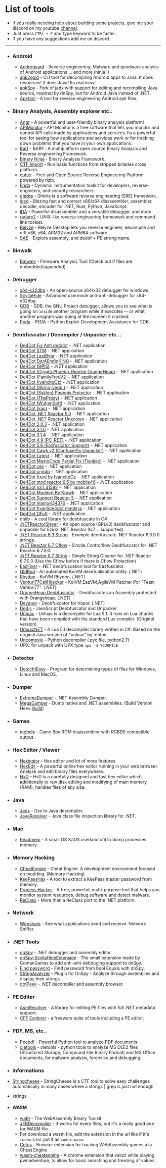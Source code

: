 # List of tools
  - If you really needing help about building some projects, give me your discord on my youtube [channel](https://www.youtube.com/channel/UCZeI4eM-JxF0Aq72XcPMP5g).
  - Just press `CTRL + F` and type keyword to be faster.
  - If you have any suggestions add me on discord.

-----------------

- ### Android
  - [Androguard](https://github.com/androguard/androguard) - Reverse engineering, Malware and goodware analysis of Android applications ... and more (ninja !) 
  - [apk2gold](https://github.com/lxdvs/apk2gold) - CLI tool for decompiling Android apps to Java. It does resources! It does Java! Its real easy!
  - [apkSpy](https://github.com/LucasBaizer/apkSpy) - Fork of jadx with support for editing and recompiling Java source, Inspired by dnSpy, but for Android Java instead of .NET.
  - [Apktool](https://ibotpeaches.github.io/Apktool/) - A tool for reverse engineering Android apk files.


- ### Binary Analysis, Assembly explorer etc..
  - [Angr](https://github.com/angr/angr) - A powerful and user-friendly binary analysis platform!
  - [APIMonitor](http://www.rohitab.com/apimonitor) - API Monitor is a free software that lets you monitor and control API calls made by applications and services. Its a powerful tool for seeing how applications and services work or for tracking down problems that you have in your own applications.
  - [Barf](https://github.com/programa-stic/barf-project) - BARF : A multiplatform open source Binary Analysis and Reverse engineering Framework.
  - [Binary Ninja](https://binary.ninja/) - Binary Analysis Framework.
  - [CTF Import](https://github.com/sciencemanx/ctf_import) - Run basic functions from stripped binaries cross platform.
  - [cutter](https://github.com/rizinorg/cutter) - Free and Open Source Reverse Engineering Platform powered by rizin.
  - [Frida](https://github.com/frida/) - Dynamic instrumentation toolkit for developers, reverse-engineers, and security researchers.
  - [ghidra](https://github.com/NationalSecurityAgency/ghidra) - Ghidra is a software reverse engineering (SRE) framework.
  - [iced](https://github.com/icedland/iced) - Blazing fast and correct x86/x64 disassembler, assembler, decoder, encoder for .NET, Rust, Python, JavaScript.
  - [IDA](https://hex-rays.com/) - Powerful disassembler and a versatile debugger, and more.
  - [radare2](https://github.com/radareorg/radare2) - UNIX-like reverse engineering framework and command-line toolset.
  - [Relyze](https://www.relyze.com/) - Relyze Desktop lets you reverse engineer, decompile and diff x86, x64, ARM32 and ARM64 software.
  - [SAE](https://github.com/wickyhu/simple-assembly-explorer) - Explore assembly, and deobf + PE strong name.


- ### Binwalk
  - [Binwalk](https://github.com/ReFirmLabs/binwalk) - Firmware Analysis Tool (Check out if files are embedded/appended)


- ### Debugger
  - [x64-x32dbg](https://x64dbg.com/#start) - An open-source x64/x32 debugger for windows.
  - [ScyllaHide](https://github.com/x64dbg/ScyllaHide) - Advanced usermode anti-anti-debugger for x64-x32dbg.
  - [GDB](https://www.gnu.org/software/gdb/) - GDB, the GNU Project debugger, allows you to see what is going on `inside` another program while it executes -- or what another program was doing at the moment it crashed. 
  - [Peda](https://github.com/longld/peda) - PEDA - Python Exploit Development Assistance for GDB.


- ### Deobfuscator / Decompiler / Unpacker etc...
  - [De4Dot Fix Anti de4dot](https://github.com/lol-49/Cracking-Thing/tree/main/De4Dot/De4dot%20Fix%20Anti%20de4dot) - .NET application
  - [De4Dot STM](https://github.com/lol-49/Cracking-Thing/tree/main/De4Dot/De4dot%20STM) - .NET application
  - [De4Dot LastByte](https://github.com/lol-49/Cracking-Thing/tree/main/De4Dot/De4dot%20lastbyte) - .NET application
  - [De4Dot DorAEm0nKiNG](https://github.com/lol-49/Cracking-Thing/tree/main/De4Dot/De4dot_DorAEm0nKiNG) - .NET application
  - [De4Dot (B@S)](https://github.com/lol-49/Cracking-Thing/tree/main/De4Dot/de4dot%20(B%40S)) - .NET application
  - [De4Dot (Crypto,Phoenix,Reactor,OrangeHeap)](https://github.com/lol-49/Cracking-Thing/tree/main/De4Dot/de4dot%20(Crypto%2CPhoenix%2CReactor%2COrangeHeap)) - .NET application
  - [De4Dot (FamilyFreeV2](https://github.com/lol-49/Cracking-Thing/tree/main/De4Dot/de4dot%20(FamilyFree%20v2)) - .NET application
  - [De4Dot (IvancitoOz)](https://github.com/lol-49/Cracking-Thing/tree/main/De4Dot/de4dot%20(IvancitoOz)) - .NET application
  - [De4Dot (String Deob.)](https://github.com/lol-49/Cracking-Thing/tree/main/De4Dot/de4dot%20(String%20Deob.)) - .NET application
  - [De4Dot (Syklon) Phoenix Protector](https://github.com/lol-49/Cracking-Thing/tree/main/De4Dot/de4dot%20(Syklon)%20Phoenix%20Protector) - .NET application
  - [De4Dot (TheProxy)](https://github.com/lol-49/Cracking-Thing/tree/main/De4Dot/de4dot%20(TheProxy)) - .NET application
  - [De4Dot (WuhenSoft)](https://github.com/lol-49/Cracking-Thing/tree/main/De4Dot/de4dot%20(Wuhensoft)) - .NET application
  - [De4Dot (kao)](https://github.com/lol-49/Cracking-Thing/tree/main/De4Dot/de4dot%20(kao)) - .NET application
  - [De4Dot .NET Reactor 5.0](https://github.com/lol-49/Cracking-Thing/tree/main/De4Dot/de4dot%20.NET%20Reactor%205.0) - .NET application
  - [De4Dot .NET Reactor Unknown](https://github.com/lol-49/Cracking-Thing/tree/main/De4Dot/de4dot%20.Net%20Reactor%20(Unknown)) - .NET application
  - [De4Dot 2.0.3](https://github.com/lol-49/Cracking-Thing/tree/main/De4Dot/de4dot%202.0.3) - .NET application
  - [De4Dot 3.1.0](https://github.com/lol-49/Cracking-Thing/tree/main/De4Dot/de4dot%203.1.0) - .NET application
  - [De4Dot 3.1.4](https://github.com/lol-49/Cracking-Thing/tree/main/De4Dot/de4dot%203.1.4) - .NET application
  - [De4Dot 4.9 (PC-RET)](https://github.com/lol-49/Cracking-Thing/tree/main/De4Dot/de4dot%204.9%20(PC-RET)) - .NET application
  - [De4Dot 5.8 (Eazfuscator Support)](https://github.com/lol-49/Cracking-Thing/tree/main/De4Dot/de4dot%205.8%20(Eazfuscator%20Support)) - .NET application
  - [De4Dot Cawk v2 (ConfuserEx Unpacker)](https://github.com/lol-49/Cracking-Thing/tree/main/De4Dot/de4dot%20Cawk%20v2%20(ConfuserEx%20Unpacker)) - .NET application
  - [De4Dot Latest](https://github.com/lol-49/Cracking-Thing/tree/main/De4Dot/de4dot%20Latest) - .NET application
  - [De4Dot MaxtoCode Partial Fix (Tianjiao)](https://github.com/lol-49/Cracking-Thing/tree/main/De4Dot/de4dot%20MaxtoCode%20Partial%20Fix%20(Tianjiao)) - .NET application
  - [De4Dot cex](https://github.com/lol-49/Cracking-Thing/tree/main/De4Dot/de4dot%20cex) - .NET application
  - [De4Dot crypto](https://github.com/lol-49/Cracking-Thing/tree/main/De4Dot/de4dot%20crypto) - .NET application
  - [De4Dot fixed by IvancitoOz](https://github.com/lol-49/Cracking-Thing/tree/main/De4Dot/de4dot%20fixed%20by%20IvancitoOz) - .NET application
  - [De4Dot mod reactor 6.5 by mobile46](https://github.com/lol-49/Cracking-Thing/tree/main/De4Dot/de4dot%20mod%20reactor%206.5%20by%20mobile46) - .NET application
  - [De4Dot v3.1.41592](https://github.com/lol-49/Cracking-Thing/tree/main/De4Dot/de4dot%20v%203.1.41592) - .NET application
  - [De4Dot Modded By Krawk](https://github.com/lol-49/Cracking-Thing/tree/main/De4Dot/de4dot_Modded_By_Krawk) - .NET application
  - [De4Dot Support Reactor 5](https://github.com/lol-49/Cracking-Thing/tree/main/De4Dot/de4dot_Support_Reactor5) - .NET application
  - [De4Dot mamo434376](https://github.com/lol-49/Cracking-Thing/tree/main/De4Dot/de4dot_mamo434376) - .NET application
  - [De4Dot fixantide4dot mindsys](https://github.com/lol-49/Cracking-Thing/tree/main/De4Dot/de4dotfixantide4dot%20mindsys) - .NET application
  - [De4Dot DFoX](https://github.com/lol-49/Cracking-Thing/blob/main/De4Dot/de4dot_x86_x64_v3.1.41592.3405_Compiled_at_02_May_2020_By_DFoX.rar) - .NET application
  - dnlib - A cool library for deobfuscate in C#
  - [.NETReactorSlayer](https://github.com/SychicBoy/NETReactorSlayer) - An open source (GPLv3) deobfuscator and unpacker for Eziriz .NET Reactor (6.7 + supported)
  - [.NET Reactor 6.3 String](https://github.com/DarkBullNull/.NETReactor_6.3.0.0_Only_Strings) - Example deobfuscate .NET Reactor 6.3.0.0 strings.
  - [.NET Reactor 6.7 Cflow](https://github.com/ret42/RE-Thing/tree/main/.NET%20Reactor%206.7/CFlow) - Simple Controlflow Deobfuscator for .NET Reactor 6.7.0.0.
  - [.NET Reactor 6.7 String](https://github.com/ret42/RE-Thing/tree/main/.NET%20Reactor%206.7/Strings) - Simple String Cleaner for .NET Reactor 6.7.0.0 (Use the Cflow before if there is Cflow Protection)
  - [EazFixer](https://github.com/HoLLy-HaCKeR/EazFixer) - .NET deobfuscation tool for Eazfuscator.
  - [OldRod](https://github.com/Washi1337/OldRod) - An automated KoiVM devirtualisation utility. (.NET)
  - [Rhydon](https://github.com/TobitoFatitoRE/Rhydon) - KoiVM Rhydon. (.NET)
  - [Venturi77CallHijacker](https://github.com/AxDSan/Venturi77CallHijacker) - KoiVM,EazVM,AgileVM Patcher Por "Team Venturi77". (.NET)
  - [OrangeHeap Deobfuscator](https://github.com/netlool/OrangeHeap-Deobfuscator) - Deobfuscates an Assembly protected with Orangeheap. (.NET)
  - [Devapor](https://github.com/miso-xyz/DeVapor) - Deobfuscator for Vapor. (.NET)
  - [De4js](https://lelinhtinh.github.io/de4js/) - JavaScript Deobfuscator and Unpacker
  - [Unluac](https://fr.osdn.net/projects/sfnet_unluac/releases/) - Unluac is a decompiler for Lua 5.1. It runs on Lua chunks that have been compiled with the standard Lua compiler. (Original version)
  - [UnluacNET](https://github.com/Fireboyd78/UnluacNET) - A Lua 5.1 decompiler library written in C#. Based on the original Java version of "unluac" by tehtmi. 
  - [Uncompyle](https://github.com/gstarnberger/uncompyle) - Python decompiler (.pyc file, python2.7)
  - UPX: for unpack with UPX type `upx -d YOURFILE`


- ### Detecter
  - [DetectItEasy](https://github.com/horsicq/Detect-It-Easy) - Program for determining types of files for Windows, Linux and MacOS.


- ### Dumper
  - [ExtremeDumper](https://github.com/wwh1004/ExtremeDumper) - .NET Assembly Dumper.
  - [MegaDumper](https://github.com/CodeCracker-Tools/MegaDumper) - Dump native and .NET assemblies. (Build Version Here: [Build](https://www.mediafire.com/file/ilveqwn0pvknd21/MegaDumper.exe/file))


- ### Games
  - [mgbdis](https://github.com/mattcurrie/mgbdis) - Game Boy ROM disassembler with RGBDS compatible output.


- ### Hex Editor / Viewer
  - [Hexinator](https://hexinator.com/) - Hex editor and lot of more features.
  - [HexEdit](https://hexed.it/) - A powerful online hex editor running in your web browser. Analyse and edit binary files everywhere.
  - [HxD](https://mh-nexus.de/en/hxd/) - HxD is a carefully designed and fast hex editor which, additionally to raw disk editing and modifying of main memory (RAM), handles files of any size.


- ### Java
  - [Jadx](https://github.com/skylot/jadx) - Dex to Java decompiler.
  - [JavaResolver](https://github.com/Washi1337/JavaResolver) - Java class file inspection library for .NET.


- ### Mac
  - [Readmem](https://github.com/gdbinit/readmem) - A small OS X/iOS userland util to dump processes memory.

- ### Memory Hacking
  - [CheatEngine](https://github.com/cheat-engine/cheat-engine) - Cheat Engine. A development environment focused on modding. (Memory Hacking)
  - [KeePassHax](https://github.com/HoLLy-HaCKeR/KeePassHax) - A tool to extract a KeePass master password from memory.
  - [Process Hacker](https://github.com/processhacker/processhacker) - A free, powerful, multi-purpose tool that helps you monitor system resources, debug software and detect malware.
  - [ReClass](https://github.com/ReClassNET/ReClass.NET) - More than a ReClass port to the .NET platform.


- ### Network
  - [Wireshark](https://www.wireshark.org/) - See what applications send and receive. Network Sniffer.


- ### .NET Tools
  - [dnSpy](https://github.com/dnSpy/dnSpy) - .NET debugger and assembly editor.
  - [dnSpy-ScyllaHideExtension](https://github.com/ComanGames/dnSpy-ScyllaHideExtension) - The small extension made by ComanGames to add anti-anti-debbuging support to dnSpy.
  - [Find password](https://www.youtube.com/watch?v=054tBXK5SaU) - Find password from bool Equals with dnSpy.
  - [StringAnalyzer](https://github.com/AxDSan/dnSpy-StringsAnalyzer) - Plugin for DnSpy - Analyze through assemblies and display their strings.
  - [dotPeek](https://www.jetbrains.com/fr-fr/decompiler/) - .NET decompiler and assembly browser.


- ### PE Editer
  - [AsmResolver](https://github.com/Washi1337/AsmResolver) - A library for editing PE files with full .NET metadata support.
  - [CFF Explorer](https://ntcore.com/?page_id=388) - a freeware suite of tools including a PE editor.


- ### PDF, MS, etc..
  - [Peepdf](https://github.com/jesparza/peepdf) - Powerful Python tool to analyze PDF documents 
  - [oletools](https://github.com/decalage2/oletools) - oletools - python tools to analyze MS OLE2 files (Structured Storage, Compound File Binary Format) and MS Office documents, for malware analysis, forensics and debugging. 

 - ### Informations
  - [Stringcheese](https://github.com/MathisHammel/stringcheese) - StringCheese is a CTF tool to solve easy challenges automatically in many cases where a strings | grep is just not enough
  - strings

- #### WASM
  - [wabt](https://github.com/WebAssembly/wabt) - The WebAssembly Binary Toolkit.
  - [JEBDecompiler](https://www.pnfsoftware.com/jeb/manual/webassembly/) - It works for every files, but it's a really good one for WASM file.
  - For download a wasm file, edit the extension in the url like if it's `index.html` put it as `index.wasm`.
  - [Cetus](https://github.com/Qwokka/Cetus) - Browser extension for hacking WebAssembly games a la Cheat Engine 
  - [wasm-cheatengine](https://github.com/vakzz/wasm-cheat-engine) - A chrome extension that vakzz while playing pwnadventure, to allow for basic searching and freezing of values.
